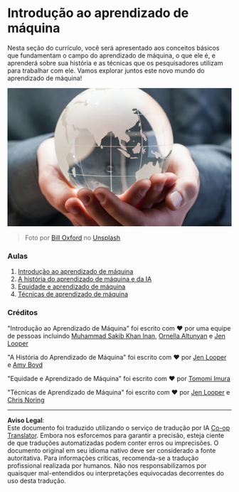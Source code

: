 <!--
CO_OP_TRANSLATOR_METADATA:
{
  "original_hash": "cf8ecc83f28e5b98051d2179eca08e08",
  "translation_date": "2025-08-29T21:19:33+00:00",
  "source_file": "1-Introduction/README.md",
  "language_code": "br"
}
-->
# Introdução ao aprendizado de máquina

Nesta seção do currículo, você será apresentado aos conceitos básicos que fundamentam o campo do aprendizado de máquina, o que ele é, e aprenderá sobre sua história e as técnicas que os pesquisadores utilizam para trabalhar com ele. Vamos explorar juntos este novo mundo do aprendizado de máquina!

![globo](../../../translated_images/globe.59f26379ceb40428672b4d9a568044618a2bf6292ecd53a5c481b90e3fa805eb.br.jpg)  
> Foto por <a href="https://unsplash.com/@bill_oxford?utm_source=unsplash&utm_medium=referral&utm_content=creditCopyText">Bill Oxford</a> no <a href="https://unsplash.com/s/photos/globe?utm_source=unsplash&utm_medium=referral&utm_content=creditCopyText">Unsplash</a>

### Aulas

1. [Introdução ao aprendizado de máquina](1-intro-to-ML/README.md)  
1. [A história do aprendizado de máquina e da IA](2-history-of-ML/README.md)  
1. [Equidade e aprendizado de máquina](3-fairness/README.md)  
1. [Técnicas de aprendizado de máquina](4-techniques-of-ML/README.md)  

### Créditos

"Introdução ao Aprendizado de Máquina" foi escrito com ♥️ por uma equipe de pessoas incluindo [Muhammad Sakib Khan Inan](https://twitter.com/Sakibinan), [Ornella Altunyan](https://twitter.com/ornelladotcom) e [Jen Looper](https://twitter.com/jenlooper)  

"A História do Aprendizado de Máquina" foi escrito com ♥️ por [Jen Looper](https://twitter.com/jenlooper) e [Amy Boyd](https://twitter.com/AmyKateNicho)  

"Equidade e Aprendizado de Máquina" foi escrito com ♥️ por [Tomomi Imura](https://twitter.com/girliemac)  

"Técnicas de Aprendizado de Máquina" foi escrito com ♥️ por [Jen Looper](https://twitter.com/jenlooper) e [Chris Noring](https://twitter.com/softchris)  

---

**Aviso Legal**:  
Este documento foi traduzido utilizando o serviço de tradução por IA [Co-op Translator](https://github.com/Azure/co-op-translator). Embora nos esforcemos para garantir a precisão, esteja ciente de que traduções automatizadas podem conter erros ou imprecisões. O documento original em seu idioma nativo deve ser considerado a fonte autoritativa. Para informações críticas, recomenda-se a tradução profissional realizada por humanos. Não nos responsabilizamos por quaisquer mal-entendidos ou interpretações equivocadas decorrentes do uso desta tradução.
